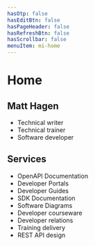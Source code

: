 ```yaml
---
hasOtp: false
hasEditBtn: false
hasPageHeader: false
hasRefreshBtn: false
hasScrollbar: false
menuItem: mi-home
---
```


# Home

## Matt Hagen

* Technical writer
* Technical trainer
* Software developer

## Services

* OpenAPI Documentation
* Developer Portals
* Developer Guides
* SDK Documentation
* Software Diagrams
* Developer courseware
* Developer relations
* Training delivery
* REST API design
